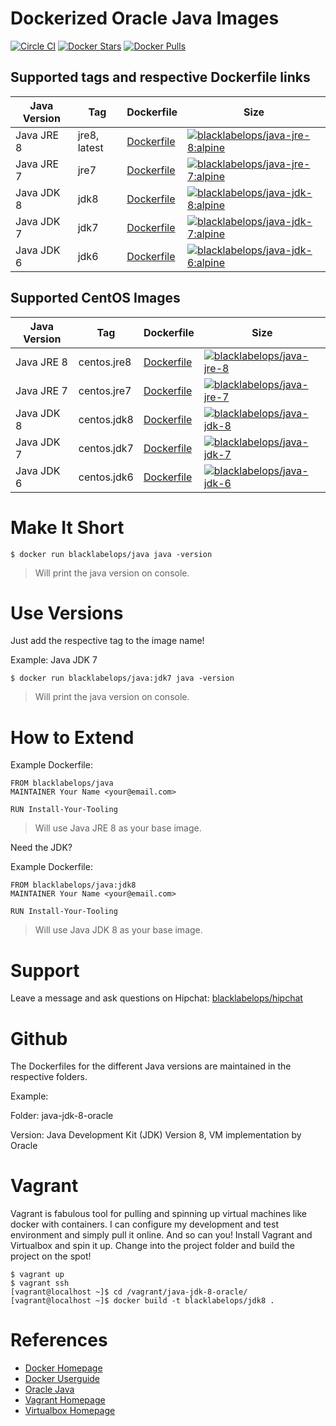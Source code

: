 # Dockerized Oracle Java Images

[![Circle CI](https://circleci.com/gh/blacklabelops/java/tree/master.svg?style=shield)](https://circleci.com/gh/blacklabelops/java/tree/master) [![Docker Stars](https://img.shields.io/docker/stars/blacklabelops/java.svg)](https://hub.docker.com/r/blacklabelops/java/) [![Docker Pulls](https://img.shields.io/docker/pulls/blacklabelops/java.svg)](https://hub.docker.com/r/blacklabelops/java/)

## Supported tags and respective Dockerfile links

| Java Version | Tag          | Dockerfile | Size |
|--------------|--------------|------------|------|
| Java JRE 8   | jre8, latest | [Dockerfile](https://github.com/blacklabelops/java/blob/master/java-jre-8-oracle-alpine/Dockerfile) | [![blacklabelops/java-jre-8:alpine](https://badge.imagelayers.io/blacklabelops/java-jre-8:alpine.svg)](https://imagelayers.io/?images=blacklabelops/java-jre-8:alpine 'blacklabelops/java-jre-8:alpine') |
| Java JRE 7   | jre7         | [Dockerfile](https://github.com/blacklabelops/java/blob/master/java-jre-7-oracle-alpine/Dockerfile) | [![blacklabelops/java-jre-7:alpine](https://badge.imagelayers.io/blacklabelops/java-jre-7:alpine.svg)](https://imagelayers.io/?images=blacklabelops/java-jre-7:alpine 'blacklabelops/java-jre-7:alpine') |
| Java JDK 8   | jdk8         | [Dockerfile](https://github.com/blacklabelops/java/blob/master/java-jdk-8-oracle-alpine/Dockerfile) | [![blacklabelops/java-jdk-8:alpine](https://badge.imagelayers.io/blacklabelops/java-jdk-8:alpine.svg)](https://imagelayers.io/?images=blacklabelops/java-jdk-8:alpine 'blacklabelops/java-jdk-8:alpine') |
| Java JDK 7   | jdk7         | [Dockerfile](https://github.com/blacklabelops/java/blob/master/java-jdk-7-oracle-alpine/Dockerfile) | [![blacklabelops/java-jdk-7:alpine](https://badge.imagelayers.io/blacklabelops/java-jdk-7:alpine.svg)](https://imagelayers.io/?images=blacklabelops/java-jdk-7:alpine 'blacklabelops/java-jdk-7:alpine') |
| Java JDK 6   | jdk6         | [Dockerfile](https://github.com/blacklabelops/java/blob/master/java-jdk-6-oracle-alpine/Dockerfile) | [![blacklabelops/java-jdk-6:alpine](https://badge.imagelayers.io/blacklabelops/java-jdk-6:alpine.svg)](https://imagelayers.io/?images=blacklabelops/java-jdk-6:alpine 'blacklabelops/java-jdk-6:alpine') |

## Supported CentOS Images

| Java Version | Tag | Dockerfile | Size |
|--------------|-----|------------|------|
| Java JRE 8 | centos.jre8 | [Dockerfile](https://github.com/blacklabelops/java/blob/master/java-jre-8-oracle/Dockerfile) | [![blacklabelops/java-jre-8](https://badge.imagelayers.io/blacklabelops/java-jre-8.svg)](https://imagelayers.io/?images=blacklabelops/java-jre-8 'blacklabelops/java-jre-8') |
| Java JRE 7 | centos.jre7 | [Dockerfile](https://github.com/blacklabelops/java/blob/master/java-jre-7-oracle/Dockerfile) | [![blacklabelops/java-jre-7](https://badge.imagelayers.io/blacklabelops/java-jre-7.svg)](https://imagelayers.io/?images=blacklabelops/java-jre-7 'blacklabelops/java-jre-7') |
| Java JDK 8 | centos.jdk8 | [Dockerfile](https://github.com/blacklabelops/java/blob/master/java-jdk-8-oracle/Dockerfile) | [![blacklabelops/java-jdk-8](https://badge.imagelayers.io/blacklabelops/java-jdk-8.svg)](https://imagelayers.io/?images=blacklabelops/java-jdk-8 'blacklabelops/java-jdk-8') |
| Java JDK 7 | centos.jdk7 | [Dockerfile](https://github.com/blacklabelops/java/blob/master/java-jdk-7-oracle/Dockerfile) | [![blacklabelops/java-jdk-7](https://badge.imagelayers.io/blacklabelops/java-jdk-7.svg)](https://imagelayers.io/?images=blacklabelops/java-jdk-7 'blacklabelops/java-jdk-7') |
| Java JDK 6 | centos.jdk6 | [Dockerfile](https://github.com/blacklabelops/java/blob/master/java-jdk-6-oracle/Dockerfile) | [![blacklabelops/java-jdk-6](https://badge.imagelayers.io/blacklabelops/java-jdk-6.svg)](https://imagelayers.io/?images=blacklabelops/java-jdk-6 'blacklabelops/java-jdk-6') |

# Make It Short

~~~~
$ docker run blacklabelops/java java -version
~~~~

> Will print the java version on console.

# Use Versions

Just add the respective tag to the image name!

Example: Java JDK 7

~~~~
$ docker run blacklabelops/java:jdk7 java -version
~~~~

> Will print the java version on console.

# How to Extend

Example Dockerfile:

~~~~
FROM blacklabelops/java
MAINTAINER Your Name <your@email.com>

RUN Install-Your-Tooling
~~~~

> Will use Java JRE 8 as your base image.

Need the JDK?

Example Dockerfile:

~~~~
FROM blacklabelops/java:jdk8
MAINTAINER Your Name <your@email.com>

RUN Install-Your-Tooling
~~~~

> Will use Java JDK 8 as your base image.

# Support

Leave a message and ask questions on Hipchat: [blacklabelops/hipchat](https://www.hipchat.com/geogBFvEM)

# Github

The Dockerfiles for the different Java versions are maintained in the respective folders.

Example:

Folder: java-jdk-8-oracle

Version: Java Development Kit (JDK) Version 8, VM implementation by Oracle

# Vagrant

Vagrant is fabulous tool for pulling and spinning up virtual machines like docker with containers. I can configure my development and test environment and simply pull it online. And so can you! Install Vagrant and Virtualbox and spin it up. Change into the project folder and build the project on the spot!

~~~~
$ vagrant up
$ vagrant ssh
[vagrant@localhost ~]$ cd /vagrant/java-jdk-8-oracle/
[vagrant@localhost ~]$ docker build -t blacklabelops/jdk8 .
~~~~

# References

* [Docker Homepage](https://www.docker.com/)
* [Docker Userguide](https://docs.docker.com/userguide/)
* [Oracle Java](https://java.com/de/download/)
* [Vagrant Homepage](https://www.vagrantup.com/)
* [Virtualbox Homepage](https://www.virtualbox.org/)
